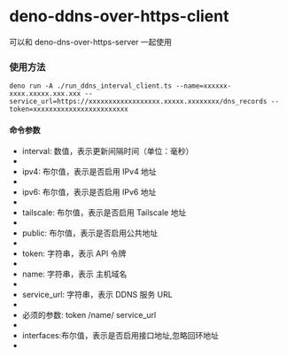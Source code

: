 # deno-ddns-over-https-client

可以和 deno-dns-over-https-server 一起使用

### 使用方法

```
deno run -A ./run_ddns_interval_client.ts --name=xxxxxx-xxxx.xxxxx.xxx.xxx --service_url=https://xxxxxxxxxxxxxxxxxx.xxxxx.xxxxxxxx/dns_records --token=xxxxxxxxxxxxxxxxxxxxxxxx
```

#### 命令参数

-   interval: 数值，表示更新间隔时间（单位：毫秒）
-
-   ipv4: 布尔值，表示是否启用 IPv4 地址
-
-   ipv6: 布尔值，表示是否启用 IPv6 地址
-
-   tailscale: 布尔值，表示是否启用 Tailscale 地址
-
-   public: 布尔值，表示是否启用公共地址
-
-   token: 字符串，表示 API 令牌
-
-   name: 字符串，表示 主机域名
-
-   service_url: 字符串，表示 DDNS 服务 URL
-
-   必须的参数: token /name/ service_url
-
-   interfaces:布尔值，表示是否启用接口地址,忽略回环地址
-
